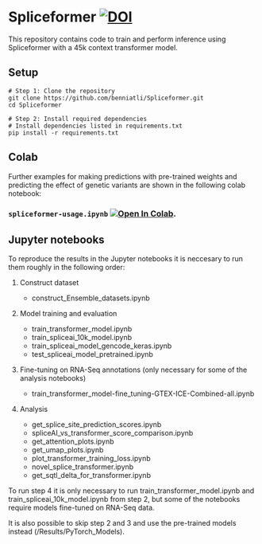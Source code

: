 # Spliceformer [![DOI](https://zenodo.org/badge/DOI/10.5281/zenodo.14019451.svg)](https://zenodo.org/badge/DOI/10.5281/zenodo.14019451.svg)

This repository contains code to train and perform inference using Spliceformer with a 45k context transformer model.

## Setup

```shell
# Step 1: Clone the repository
git clone https://github.com/benniatli/Spliceformer.git
cd Spliceformer

# Step 2: Install required dependencies
# Install dependencies listed in requirements.txt
pip install -r requirements.txt
```

## Colab

Further examples for making predictions with pre-trained weights and predicting the effect of genetic variants are shown in the following colab notebook:

### `spliceformer-usage.ipynb` [![Open In Colab](https://colab.research.google.com/assets/colab-badge.svg)](https://colab.research.google.com/drive/15dPjh0OqFaGmBUdisxkFEkVeN4KyImt2?usp=sharing).

## Jupyter notebooks
To reproduce the results in the Jupyter notebooks it is neccesary to run them roughly in the following order:

1. Construct dataset
    * construct_Ensemble_datasets.ipynb

2. Model training and evaluation
    * train_transformer_model.ipynb
    * train_spliceai_10k_model.ipynb
    * train_spliceai_model_gencode_keras.ipynb
    * test_spliceai_model_pretrained.ipynb
  
3. Fine-tuning on RNA-Seq annotations (only necessary for some of the analysis notebooks)
   * train_transformer_model-fine_tuning-GTEX-ICE-Combined-all.ipynb

4. Analysis
    * get_splice_site_prediction_scores.ipynb
    * spliceAI_vs_transformer_score_comparison.ipynb
    * get_attention_plots.ipynb
    * get_umap_plots.ipynb
    * plot_transformer_training_loss.ipynb
    * novel_splice_transformer.ipynb
    * get_sqtl_delta_for_transformer.ipynb

To run step 4 it is only necessary to run train_transformer_model.ipynb and train_spliceai_10k_model.ipynb from step 2, but some of the notebooks require models fine-tuned on RNA-Seq data.

It is also possible to skip step 2 and 3 and use the pre-trained models instead (/Results/PyTorch_Models).
